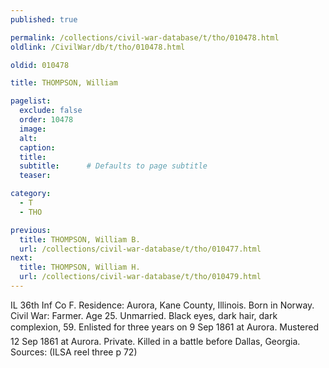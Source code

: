 ```yaml
---
published: true

permalink: /collections/civil-war-database/t/tho/010478.html
oldlink: /CivilWar/db/t/tho/010478.html

oldid: 010478

title: THOMPSON, William

pagelist:
  exclude: false
  order: 10478
  image: 
  alt:
  caption:
  title:
  subtitle:      # Defaults to page subtitle
  teaser:

category: 
  - T 
  - THO

previous:
  title: THOMPSON, William B.
  url: /collections/civil-war-database/t/tho/010477.html  
next:
  title: THOMPSON, William H.
  url: /collections/civil-war-database/t/tho/010479.html   
---
```

IL 36th Inf Co F. Residence: Aurora, Kane County, Illinois. Born in Norway. Civil War: Farmer. Age 25. Unmarried. Black eyes, dark hair, dark complexion, 5&#146;9&#148;. Enlisted for three years on 9 Sep 1861 at Aurora. Mustered 12 Sep 1861 at Aurora. Private. Killed in a battle before Dallas, Georgia. Sources: (ILSA reel three p 72)